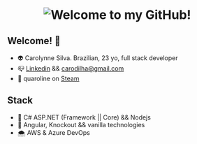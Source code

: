 <h1 align="center">
  <img src="https://i.imgur.com/Fj9Z9YF.gif" alt="Welcome to my GitHub!"/>
</h1>

## Welcome! 👋

- 👽 Carolynne Silva. Brazilian, 23 yo, full stack developer
- 📪 [Linkedin](https://www.linkedin.com/in/carolynne-p-175a57104/) && [carodilha@gmail.com](mailto:carodilha@gmail.com)
- 👾 quaroline on [Steam](https://steamcommunity.com/id/quaroline)

## Stack

- 🧱 C# ASP.NET (Framework || Core) && Nodejs
- 🎨 Angular, Knockout && vanilla technologies
- 🌨️ AWS & Azure DevOps
